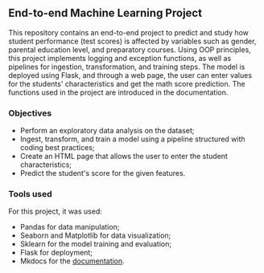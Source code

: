 ## End-to-end Machine Learning Project

This repository contains an end-to-end project to predict and study how student performance (test scores) is affected by variables such as gender, parental education level, and preparatory courses.
Using OOP principles, this project implements logging and exception functions, as well as pipelines for ingestion, transformation, and training steps. The model is deployed using Flask, and through a web page, the user can enter values for the students' characteristics and get the math score prediction.
The functions used in the project are introduced in the documentation.

### Objectives
- Perform an exploratory data analysis on the dataset;
- Ingest, transform, and train a model using a pipeline structured with coding best practices;
- Create an HTML page that allows the user to enter the student characteristics;
- Predict the student's score for the given features.  

### Tools used
For this project, it was used: 
- Pandas for data manipulation;
- Seaborn and Matplotlib for data visualization;
- Sklearn for the model training and evaluation;
- Flask for deployment;
- Mkdocs for the [documentation](https://diogojfr.github.io/students-performance/).



